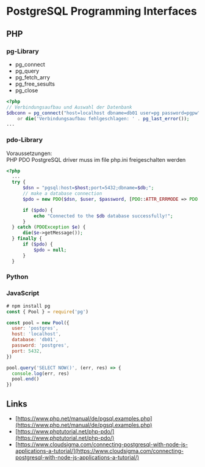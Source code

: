 # PostgreSQL Programming Interfaces

## PHP

### pg-Library

- pg_connect
- pg_query
- pg_fetch_arry
- pg_free_sesults
- pg_close

```php
<?php
// Verbindungsaufbau und Auswahl der Datenbank
$dbconn = pg_connect("host=localhost dbname=db01 user=pg password=pgpw")
    or die('Verbindungsaufbau fehlgeschlagen: ' . pg_last_error());
...
```

### pdo-Library

Voraussetzungen:<br>
PHP PDO PostgreSQL driver muss im file php.ini freigeschalten werden

```php
<?php
  ...
  try {
	  $dsn = "pgsql:host=$host;port=5432;dbname=$db;";
	  // make a database connection
	  $pdo = new PDO($dsn, $user, $password, [PDO::ATTR_ERRMODE => PDO::ERRMODE_EXCEPTION]);

	  if ($pdo) {
		  echo "Connected to the $db database successfully!";
	  }
  } catch (PDOException $e) {
	  die($e->getMessage());
  } finally {
	  if ($pdo) {
		  $pdo = null;
	  }
  }
```

### Python

### JavaScript

```javascript
# npm install pg
const { Pool } = require('pg')

const pool = new Pool({
  user: 'postgres',
  host: 'localhost',
  database: 'db01',
  password: 'postgres',
  port: 5432,
})

pool.query('SELECT NOW()', (err, res) => {
  console.log(err, res) 
  pool.end() 
})
```

## Links

- [https://www.php.net/manual/de/pgsql.examples.php](https://www.php.net/manual/de/pgsql.examples.php)
- [https://www.phptutorial.net/php-pdo/](https://www.phptutorial.net/php-pdo/)
- [https://www.cloudsigma.com/connecting-postgresql-with-node-js-applications-a-tutorial/](https://www.cloudsigma.com/connecting-postgresql-with-node-js-applications-a-tutorial/)
